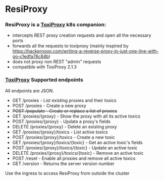 # ResiProxy
### ResiProxy is a [ToxiProxy](https://github.com/Shopify/toxiproxy) k8s companion:
 - intercepts REST proxy creation requests and open all the necessary ports
 - forwards all the requests to toxiproxy (mainly inspired by https://hackernoon.com/writing-a-reverse-proxy-in-just-one-line-with-go-c1edfa78c84b)
 - does not proxy non REST "admin" requests
 - compatible with ToxiProxy 2.1.3

### [ToxiProxy](https://github.com/Shopify/toxiproxy) Supported endpoints
All endpoints are JSON.

- GET /proxies - List existing proxies and their toxics
- POST /proxies - Create a new proxy
- ~~POST /populate - Create or replace a list of proxies~~
- GET /proxies/{proxy} - Show the proxy with all its active toxics
- POST /proxies/{proxy} - Update a proxy's fields
- DELETE /proxies/{proxy} - Delete an existing proxy
- GET /proxies/{proxy}/toxics - List active toxics
- POST /proxies/{proxy}/toxics - Create a new toxic
- GET /proxies/{proxy}/toxics/{toxic} - Get an active toxic's fields
- POST /proxies/{proxy}/toxics/{toxic} - Update an active toxic
- DELETE /proxies/{proxy}/toxics/{toxic} - Remove an active toxic
- POST /reset - Enable all proxies and remove all active toxics
- GET /version - Returns the server version number

Use the ingress to access ResiProxy from outside the cluster